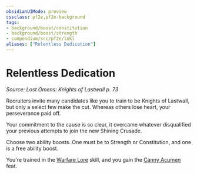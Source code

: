 ```yaml
---
obsidianUIMode: preview
cssclass: pf2e,pf2e-background
tags:
- background/boost/constitution
- background/boost/strength
- compendium/src/pf2e/lokl
aliases: ["Relentless Dedication"]
---
```

# Relentless Dedication
*Source: Lost Omens: Knights of Lastwall p. 73*  

Recruiters invite many candidates like you to train to be Knights of Lastwall, but only a select few make the cut. Whereas others lose heart, your perseverance paid off.

Your commitment to the cause is so clear, it overcame whatever disqualified your previous attempts to join the new Shining Crusade.

Choose two ability boosts. One must be to Strength or Constitution, and one is a free ability boost.

You're trained in the [Warfare Lore](/compendium/skills.md#Lore) skill, and you gain the [Canny Acumen](/compendium/feats/canny-acumen.md) feat.